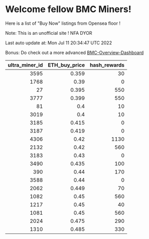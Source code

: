 # Welcome fellow BMC Miners!
Here is a list of "Buy Now" listings from Opensea floor !

Note: This is an unofficial site ! NFA DYOR

Last auto update at: Mon Jul 11 20:34:47 UTC 2022

Bonus: Do check out a more advanced [BMC-Overview-Dashboard](https://dune.com/defifunk/BMC-Overview-Dashboard)


|   ultra_miner_id |   ETH_buy_price |   hash_rewards |
|-----------------:|----------------:|---------------:|
|             3595 |           0.359 |             30 |
|             1768 |           0.39  |              0 |
|               27 |           0.395 |            550 |
|             3777 |           0.399 |            550 |
|               81 |           0.4   |             10 |
|             3019 |           0.4   |             10 |
|             3185 |           0.415 |              0 |
|             3187 |           0.419 |              0 |
|             4306 |           0.42  |           1130 |
|             2132 |           0.42  |            560 |
|             3183 |           0.43  |              0 |
|             3490 |           0.435 |            100 |
|              390 |           0.44  |            170 |
|             3588 |           0.44  |              0 |
|             2062 |           0.449 |             70 |
|             1082 |           0.45  |            560 |
|             1217 |           0.45  |             40 |
|             1081 |           0.45  |            560 |
|             2024 |           0.475 |            290 |
|             1310 |           0.485 |            330 |